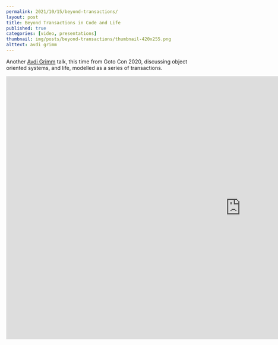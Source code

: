 ```yaml
---
permalink: 2021/10/15/beyond-transactions/
layout: post
title: Beyond Transactions in Code and Life
published: true
categories: [video, presentations]
thumbnail: img/posts/beyond-transactions/thumbnail-420x255.png
alttext: avdi grimm
---
```


Another <a href="https://twitter.com/avdi">Avdi Grimm</a> talk, this time from Goto Con 2020, discussing object oriented systems, and life, modelled 
as a series of transactions.

<iframe width="1262" height="710" src="https://www.youtube.com/embed/R9FwIYAM1ao" title="YouTube video player" frameborder="0" allow="accelerometer; autoplay; clipboard-write; encrypted-media; gyroscope; picture-in-picture" allowfullscreen></iframe>